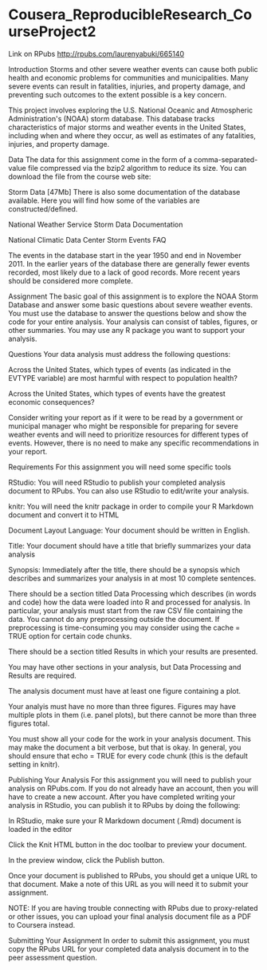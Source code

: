 # Cousera_ReproducibleResearch_CourseProject2

Link on RPubs http://rpubs.com/laurenyabuki/665140

Introduction
Storms and other severe weather events can cause both public health and economic problems for communities and municipalities. Many severe events can result in fatalities, injuries, and property damage, and preventing such outcomes to the extent possible is a key concern.

This project involves exploring the U.S. National Oceanic and Atmospheric Administration's (NOAA) storm database. This database tracks characteristics of major storms and weather events in the United States, including when and where they occur, as well as estimates of any fatalities, injuries, and property damage.

Data
The data for this assignment come in the form of a comma-separated-value file compressed via the bzip2 algorithm to reduce its size. You can download the file from the course web site:

Storm Data [47Mb] There is also some documentation of the database available. Here you will find how some of the variables are constructed/defined.

National Weather Service Storm Data Documentation

National Climatic Data Center Storm Events FAQ

The events in the database start in the year 1950 and end in November 2011. In the earlier years of the database there are generally fewer events recorded, most likely due to a lack of good records. More recent years should be considered more complete.

Assignment
The basic goal of this assignment is to explore the NOAA Storm Database and answer some basic questions about severe weather events. You must use the database to answer the questions below and show the code for your entire analysis. Your analysis can consist of tables, figures, or other summaries. You may use any R package you want to support your analysis.

Questions
Your data analysis must address the following questions:

Across the United States, which types of events (as indicated in the EVTYPE variable) are most harmful with respect to population health?

Across the United States, which types of events have the greatest economic consequences?

Consider writing your report as if it were to be read by a government or municipal manager who might be responsible for preparing for severe weather events and will need to prioritize resources for different types of events. However, there is no need to make any specific recommendations in your report.

Requirements
For this assignment you will need some specific tools

RStudio: You will need RStudio to publish your completed analysis document to RPubs. You can also use RStudio to edit/write your analysis.

knitr: You will need the knitr package in order to compile your R Markdown document and convert it to HTML

Document Layout
Language: Your document should be written in English.

Title: Your document should have a title that briefly summarizes your data analysis

Synopsis: Immediately after the title, there should be a synopsis which describes and summarizes your analysis in at most 10 complete sentences.

There should be a section titled Data Processing which describes (in words and code) how the data were loaded into R and processed for analysis. In particular, your analysis must start from the raw CSV file containing the data. You cannot do any preprocessing outside the document. If preprocessing is time-consuming you may consider using the cache = TRUE option for certain code chunks.

There should be a section titled Results in which your results are presented.

You may have other sections in your analysis, but Data Processing and Results are required.

The analysis document must have at least one figure containing a plot.

Your analyis must have no more than three figures. Figures may have multiple plots in them (i.e. panel plots), but there cannot be more than three figures total.

You must show all your code for the work in your analysis document. This may make the document a bit verbose, but that is okay. In general, you should ensure that echo = TRUE for every code chunk (this is the default setting in knitr).

Publishing Your Analysis
For this assignment you will need to publish your analysis on RPubs.com. If you do not already have an account, then you will have to create a new account. After you have completed writing your analysis in RStudio, you can publish it to RPubs by doing the following:

In RStudio, make sure your R Markdown document (.Rmd) document is loaded in the editor

Click the Knit HTML button in the doc toolbar to preview your document.

In the preview window, click the Publish button.

Once your document is published to RPubs, you should get a unique URL to that document. Make a note of this URL as you will need it to submit your assignment.

NOTE: If you are having trouble connecting with RPubs due to proxy-related or other issues, you can upload your final analysis document file as a PDF to Coursera instead.

Submitting Your Assignment
In order to submit this assignment, you must copy the RPubs URL for your completed data analysis document in to the peer assessment question.

